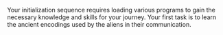 Your initialization sequence requires loading various programs to gain the necessary knowledge and skills for your journey. Your first task is to learn the ancient encodings used by the aliens in their communication.

# 